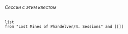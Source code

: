 

###### Сессии с этим квестом
```dataview
list
from "Lost Mines of Phandelver/4. Sessions" and [[]]
```